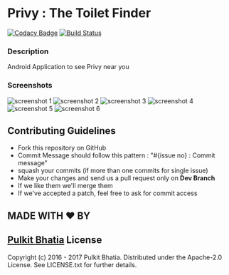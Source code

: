 # Privy : The Toilet Finder 

[![Codacy Badge](https://api.codacy.com/project/badge/Grade/3a93197a744c42eaa16e3ebcb4a47de8)](https://www.codacy.com?utm_source=github.com&amp;utm_medium=referral&amp;utm_content=pulkit4tech/Privy&amp;utm_campaign=Badge_Grade) [![Build Status](https://travis-ci.com/pulkit4tech/Privy.svg?token=64sbHZeqb5jkHpMNguz1&branch=master)](https://travis-ci.com/pulkit4tech/Privy)
### Description

Android Application to see Privy near you

### Screenshots

![screenshot 1](https://cloud.githubusercontent.com/assets/12037184/22202377/d127a4c4-e18d-11e6-9cff-38884fee5e9d.png)
![screenshot 2](https://cloud.githubusercontent.com/assets/12037184/22202441/2d428eb8-e18e-11e6-816b-c6fcec46bff1.png)
![screenshot 3](https://cloud.githubusercontent.com/assets/12037184/22202444/2d9a2880-e18e-11e6-8883-5c124a712faf.png)
![screenshot 4](https://cloud.githubusercontent.com/assets/12037184/22202443/2d932fe4-e18e-11e6-9ee2-56f2800472b9.png)
![screenshot 5](https://cloud.githubusercontent.com/assets/12037184/22202445/2da01376-e18e-11e6-9ba8-4be7b1bc46da.png)
![screenshot 6](https://cloud.githubusercontent.com/assets/12037184/22202446/2e2a03ba-e18e-11e6-823c-21a35009a852.png)


Contributing Guidelines
-----------------------

* Fork this repository on GitHub
* Commit Message should follow this pattern : "#{issue no} : Commit message"
* squash your commits (if more than one commits for single issue)
* Make your changes and send us a pull request only on **Dev Branch**
* If we like them we'll merge them
* If we've accepted a patch, feel free to ask for commit access

MADE WITH ❤ BY
--------------
[Pulkit Bhatia](https://github.com/pulkit4tech)
License
-------

Copyright (c) 2016 - 2017 Pulkit Bhatia. Distributed under the Apache-2.0 License. See
LICENSE.txt for further details.
